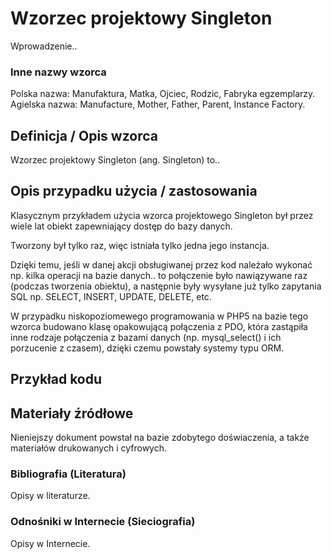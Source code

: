 # Wzorzec projektowy Singleton

Wprowadzenie..

### Inne nazwy wzorca

Polska nazwa: Manufaktura, Matka, Ojciec, Rodzic, Fabryka egzemplarzy.
Agielska nazwa: Manufacture, Mother, Father, Parent, Instance Factory.

## Definicja / Opis wzorca

Wzorzec projektowy Singleton (ang. Singleton) to..


## Opis przypadku użycia / zastosowania

Klasycznym przykładem użycia wzorca projektowego Singleton był przez wiele lat obiekt zapewniający dostęp do bazy danych.

Tworzony był tylko raz, więc istniała tylko jedna jego instancja.

Dzięki temu, jeśli w danej akcji obsługiwanej przez kod należało wykonać np. kilka operacji na bazie danych.. to połączenie było nawiązywane raz (podczas tworzenia obiektu), a następnie były wysyłane już tylko zapytania SQL np. SELECT, INSERT, UPDATE, DELETE, etc.
 
W przypadku niskopoziomewego programowania w PHP5 na bazie tego wzorca budowano klasę opakowującą połączenia z PDO, która zastąpiła inne rodzaje połączenia z bazami danych (np. mysql_select() i ich porzucenie z czasem), dzięki czemu powstały systemy typu ORM. 


## Przykład kodu

## Materiały źródłowe

Nieniejszy dokument powstał na bazie zdobytego doświaczenia, a także materiałów drukowanych i cyfrowych.

### Bibliografia (Literatura)

Opisy w literaturze.

### Odnośniki w Internecie (Sieciografia)

Opisy w Internecie.